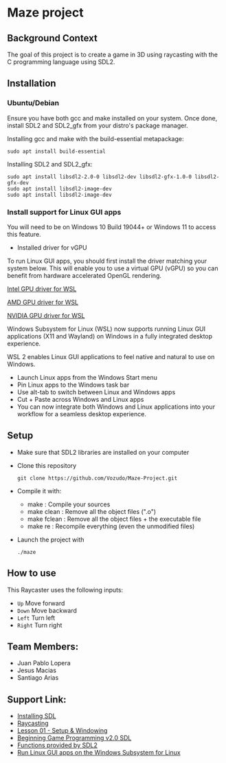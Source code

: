 # Maze project

## Background Context
The goal of this project is to create a game in 3D using raycasting with the C programming language using SDL2.

## Installation

### Ubuntu/Debian
Ensure you have both gcc and make installed on your system. Once done, install SDL2 and SDL2_gfx from your distro's package manager.

Installing gcc and make with the build-essential metapackage:

    sudo apt install build-essential

Installing SDL2 and SDL2_gfx:

    sudo apt install libsdl2-2.0-0 libsdl2-dev libsdl2-gfx-1.0-0 libsdl2-gfx-dev
    sudo apt install libsdl2-image-dev
    sudo apt install libsdl2-image-dev

### Install support for Linux GUI apps

You will need to be on Windows 10 Build 19044+ or Windows 11 to access this feature.

* Installed driver for vGPU

To run Linux GUI apps, you should first install the driver matching your system below. This will enable you to use a virtual GPU (vGPU) so you can benefit from hardware accelerated OpenGL rendering.

  [Intel GPU driver for WSL](https://www.intel.com/content/www/us/en/download/19344/intel-graphics-windows-dch-drivers.html)

  [AMD GPU driver for WSL](https://www.amd.com/en/support/kb/release-notes/rn-rad-win-wsl-support)

  [NVIDIA GPU driver for WSL](https://developer.nvidia.com/cuda/wsl)

  Windows Subsystem for Linux (WSL) now supports running Linux GUI applications (X11 and Wayland) on Windows in a fully integrated desktop experience.

WSL 2 enables Linux GUI applications to feel native and natural to use on Windows.

* Launch Linux apps from the Windows Start menu
* Pin Linux apps to the Windows task bar
* Use alt-tab to switch between Linux and Windows apps
* Cut + Paste across Windows and Linux apps
* You can now integrate both Windows and Linux applications into your workflow for a seamless desktop experience.

## Setup

- Make sure that SDL2 libraries are installed on your computer
- Clone this repository

      git clone https://github.com/Vozudo/Maze-Project.git

- Compile it with:
     * make : Compile your sources
     * make clean : Remove all the object files (".o")
     * make fclean : Remove all the object files + the executable file
     * make re : Recompile everything (even the unmodified files)

- Launch the project with

      ./maze

## How to use

This Raycaster uses the following inputs:

- `Up` Move forward
- `Down` Move backward
- `Left` Turn left
- `Right` Turn right

## Team Members:

* Juan Pablo Lopera
* Jesus Macias
* Santiago Arias

## Support Link:
 - [Installing SDL](https://wiki.libsdl.org/SDL2/Installation)
 - [Raycasting](https://lodev.org/cgtutor/raycasting.html)
 - [Lesson 01 - Setup & Windowing](https://thenumb.at/cpp-course/sdl2/01/01.html)
 - [Beginning Game Programming v2.0 SDL](http://lazyfoo.net/tutorials/SDL/index.php)
 - [Functions provided by SDL2](https://wiki.libsdl.org/SDL2/CategoryAPI)
 - [Run Linux GUI apps on the Windows Subsystem for Linux](https://wiki.libsdl.org/SDL2/CategoryAPI](https://learn.microsoft.com/en-us/windows/wsl/tutorials/gui-apps))
